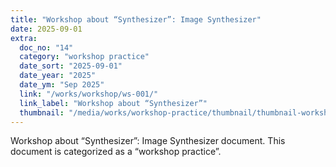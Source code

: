 ```yaml
---
title: "Workshop about “Synthesizer”: Image Synthesizer"
date: 2025-09-01
extra:
  doc_no: "14"
  category: "workshop practice"
  date_sort: "2025-09-01"
  date_year: "2025"
  date_ym: "Sep 2025"
  link: "/works/workshop/ws-001/"
  link_label: "Workshop about “Synthesizer”"
  thumbnail: "/media/works/workshop-practice/thumbnail/thumbnail-workshopaboutsynthesizer-imagesynthesizer.webp"
---
```

Workshop about “Synthesizer”: Image Synthesizer document.
This document is categorized as a “workshop practice”.